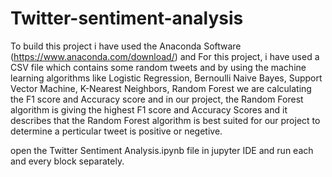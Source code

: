 # Twitter-sentiment-analysis

To build this project i have used the Anaconda Software (https://www.anaconda.com/download/) and For this project, i have used a CSV file which contains some random tweets and by using the machine learning algorithms like Logistic Regression, Bernoulli Naive Bayes, Support Vector Machine, K-Nearest Neighbors, Random Forest we are calculating the F1 score and Accuracy score and in our project, the Random Forest algorithm is giving the highest F1 score and Accuracy Scores and it describes that the Random Forest algorithm is best suited for our project to determine a perticular tweet is positive or negetive.

open the Twitter Sentiment Analysis.ipynb file in jupyter IDE and run each and every block separately.
